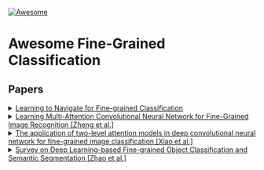 [![Awesome](https://cdn.rawgit.com/sindresorhus/awesome/d7305f38d29fed78fa85652e3a63e154dd8e8829/media/badge.svg)](https://github.com/sindresorhus/awesome)

# Awesome Fine-Grained Classification

## Papers
<details>
<summary>
 <a href="https://arxiv.org/abs/1809.00287">Learning to Navigate for Fine-grained Classification</a> 
</summary>
Summarize the paper here ...</details>

<details>
<summary>
 <a href="https://bit.ly/2Jqf7kg">Learning Multi-Attention Convolutional Neural Network for Fine-Grained Image Recognition [Zheng et al.] </a> 
</summary>
Summarize the paper here ...
</details>

<details>
<summary>
 <a href="http://openaccess.thecvf.com/content_cvpr_2015/papers/Xiao_The_Application_of_2015_CVPR_paper.pdf">The application of two-level attention models in deep convolutional neural network for fine-grained image classification [Xiao et al.] </a> 
</summary>
Summarize the paper here ...
</details>

<details>
<summary>
 <a href="https://link.springer.com/content/pdf/10.1007/s11633-017-1053-3.pdf">Survey on Deep Learning-based Fine-grained Object Classification and Semantic Segmentation [Zhao et al.]  </a> 
</summary>
Summarize the paper here ...
</details>

